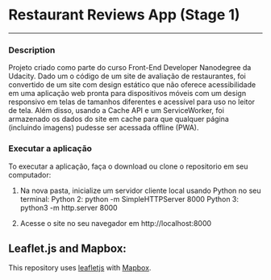 # Restaurant Reviews App (Stage 1)
---

### Description

Projeto criado como parte do curso Front-End Developer Nanodegree da Udacity. Dado um o código de um site de avaliação de restaurantes, foi convertido de um site com design estático que não oferece acessibilidade em uma aplicação web pronta para dispositivos móveis com um design responsivo em telas de tamanhos diferentes e acessível para uso no leitor de tela. Além disso, usando a Cache API e um ServiceWorker, foi armazenado os dados do site em cache para que qualquer página (incluindo imagens) pudesse ser acessada offline (PWA).

### Executar a aplicação

To executar a aplicação, faça o download ou clone o repositorio em seu computador:

1. Na nova pasta, inicialize um servidor cliente local usando Python no seu terminal: 
Python 2: python -m SimpleHTTPServer 8000 
Python 3: python3 -m http.server 8000

2. Acesse o site no seu navegador em http://localhost:8000

## Leaflet.js and Mapbox:

This repository uses [leafletjs](https://leafletjs.com/) with [Mapbox](https://www.mapbox.com/).




